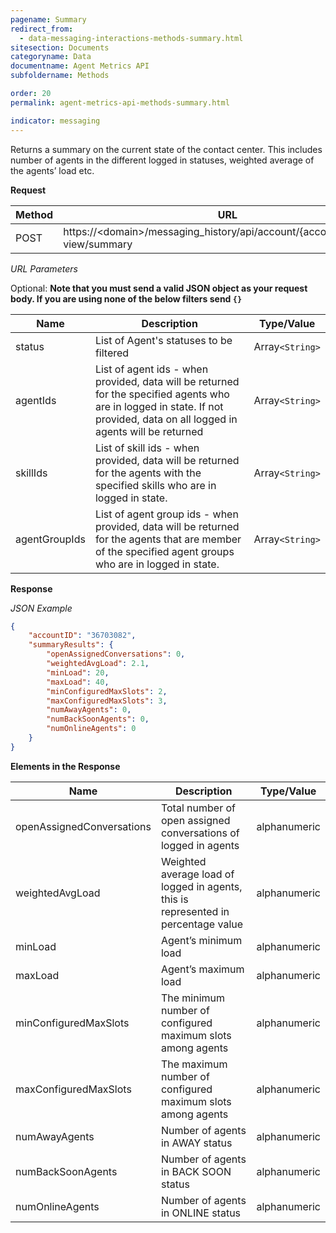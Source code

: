 ```yaml
---
pagename: Summary
redirect_from:
  - data-messaging-interactions-methods-summary.html
sitesection: Documents
categoryname: Data
documentname: Agent Metrics API
subfoldername: Methods

order: 20
permalink: agent-metrics-api-methods-summary.html

indicator: messaging
---
```


Returns a summary on the current state of the contact center. This includes number of agents in the different logged in statuses, weighted average of the agents’ load etc.

**Request**

| Method   |      URL     |
|----------|-------------|
| POST |  https://&lt;domain>/messaging_history/api/account/{accountID}/agent-view/summary   |

_URL Parameters_

Optional:
**Note that you must send a valid JSON object as your request body. If you are using none of the below filters send `{}`**

| Name   |      Description      |  Type/Value |
|----------|-------------|------|
| status |  List of Agent's statuses to be filtered   | Array`<String>`|
| agentIds |  List of agent ids - when provided, data will be returned for the specified agents who are in logged in state. If not provided, data on all logged in agents will be returned   | Array`<String>`|
| skillIds|  List of skill ids - when provided, data will be returned for the agents with the specified skills who are in logged in state.   | Array`<String>`|
| agentGroupIds|  List of agent group ids - when provided, data will be returned for the agents that are member of the specified agent groups who are in logged in state.   | Array`<String>`|

**Response**

_JSON Example_

```json
{
	"accountID": "36703082",
	"summaryResults": {
		"openAssignedConversations": 0,
		"weightedAvgLoad": 2.1,
		"minLoad": 20,
		"maxLoad": 40,
		"minConfiguredMaxSlots": 2,
		"maxConfiguredMaxSlots": 3,
		"numAwayAgents": 0,
		"numBackSoonAgents": 0,
		"numOnlineAgents": 0
	}
}
```

**Elements in the Response**

| Name   |      Description      |  Type/Value |
|----------|-------------|------|
| openAssignedConversations|  Total number of open assigned conversations of logged in agents    | alphanumeric |
| weightedAvgLoad |  Weighted average load of logged in agents, this is represented in percentage value  | alphanumeric |
| minLoad|  Agent’s minimum load    | alphanumeric |
| maxLoad|  Agent’s maximum load    | alphanumeric |
| minConfiguredMaxSlots |  The minimum number of configured maximum slots among agents   | alphanumeric |
| maxConfiguredMaxSlots|  The maximum number of configured maximum slots among agents   | alphanumeric |
| numAwayAgents |  Number of agents in AWAY status    | alphanumeric |
| numBackSoonAgents|  Number of agents in BACK SOON status   | alphanumeric |
| numOnlineAgents|  Number of agents in ONLINE status   | alphanumeric |
